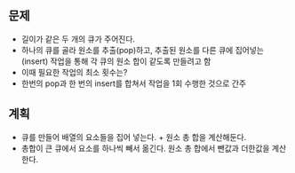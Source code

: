 ## 문제
- 길이가 같은 두 개의 큐가 주어진다.
- 하나의 큐를 골라 원소를 추출(pop)하고, 추출된 원소를 다른 큐에 집어넣는(insert) 작업을 통해 각 큐의 원소 합이 같도록 만들려고 함
- 이때 필요한 작업의 최소 횟수는?
- 한번의 pop과 한 번의 insert를 합쳐서 작업을 1회 수행한 것으로 간주

## 계획
- 큐를 만들어 배열의 요소들을 집어 넣는다. + 원소 총 합을 계산해둔다.
- 총합이 큰 큐에서 요소를 하나씩 빼서 옮긴다. 원소 총 합에서 뺀값과 더한값을 계산한다. 
